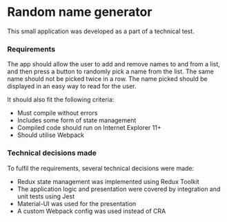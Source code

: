 # Random name generator
This small application was developed as a part of a technical test.

### Requirements
The app should allow the user to add and remove names to and from a list, and then press a button to randomly pick a name from the list. The same name should not be picked twice in a row. The name picked should be displayed in an easy way to read for the user.

It should also fit the following criteria:
- Must compile without errors
- Includes some form of state management
- Compiled code should run on Internet Explorer 11+
- Should utilise Webpack

### Technical decisions made
To fulfil the requirements, several technical decisions were made:
- Redux state management was implemented using Redux Toolkit
- The application logic and presentation were covered by integration and unit tests using Jest
- Material-UI was used for the presentation
- A custom Webpack config was used instead of CRA
